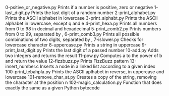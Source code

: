 0-psitive_or_negative.py 	Prints if a number is positive, zero or negative
1-last_digit.py 	Prints the last digit of a random number
2-print_alphabet.py 	Prints the ASCII alphabet in lowercase
3-print_alphabt.py 	Prints the ASCII alphabet in lowercase, except q and e
4-print_hexa.py 	Prints all numbers from 0 to 98 in decimal and hexadecimal
5-print_comb2.py 	Prints numbers from 0 to 99, separated by ,
6-print_comb3.py 	Prints all possible combinations of two digits, separated by ,
7-islower.py 	Checks for lowercase character
8-uppercase.py 	Prints a string in uppercase
9-print_last_digit.py 	Prints the last digit of a passed number
10-add.py 	Adds two integers and returns the result
11-pow.py 	Computes a to the power of b and return the value
12-fizzbuzz.py 	Prints FizzBuzz pattern
13-insert_number.c 	Inserts a node in a linked list according to a given index
100-print_tebahpla.py 	Prints the ASCII aplhabet in reverse, in uppercase and lowercase
101-remove_char_at.py 	Creates a copy of the string, removing the character at the position n
102-magic_calculation.py 	Function that does exactly the same as a given Python bytecode
